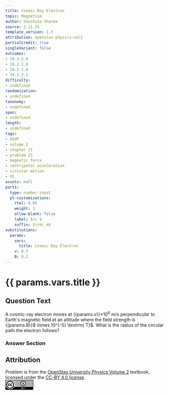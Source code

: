 ```yaml
---
title: Cosmic Ray Electron
topic: Magnetism
author: Vanshika Sharma
source: 2.11.25
template_version: 1.3
attribution: openstax-physics-vol2
partialCredit: true
singleVariant: false
outcomes:
- 19.3.2.0
- 19.2.1.0
- 19.2.3.0
- 19.2.3.1
difficulty:
- undefined
randomization:
- undefined
taxonomy:
- undefined
span:
- undefined
length:
- undefined
tags:
- OSUP
- volume 2
- chapter 11
- problem 25
- magnetic force
- centripetal acceleration
- circular motion
- VS
assets: null
part1:
  type: number-input
  pl-customizations:
    rtol: 0.05
    weight: 1
    allow-blank: false
    label: $r= $
    suffix: $\rm\ m$
substitutions:
  params:
    vars:
      title: Cosmic Ray Electron
    v: 8.7
    B: 9.2
---
```

# {{ params.vars.title }}

## Question Text

A cosmic-ray electron moves at {{params.v}}$\times 10^6 \textrm{ m/s}$ perpendicular to Earth's magnetic field at an altitude where the field strength is {{params.B}}$ \times 10^{-5} \textrm{ T}$.
What is the radius of the circular path the electron follows?

### Answer Section

## Attribution

Problem is from the [OpenStax University Physics Volume 2](https://openstax.org/details/books/university-physics-volume-2) textbook, licensed under the [CC-BY 4.0 license](https://creativecommons.org/licenses/by/4.0/).<br>![Image representing the Creative Commons 4.0 BY license.](https://raw.githubusercontent.com/firasm/bits/master/by.png)